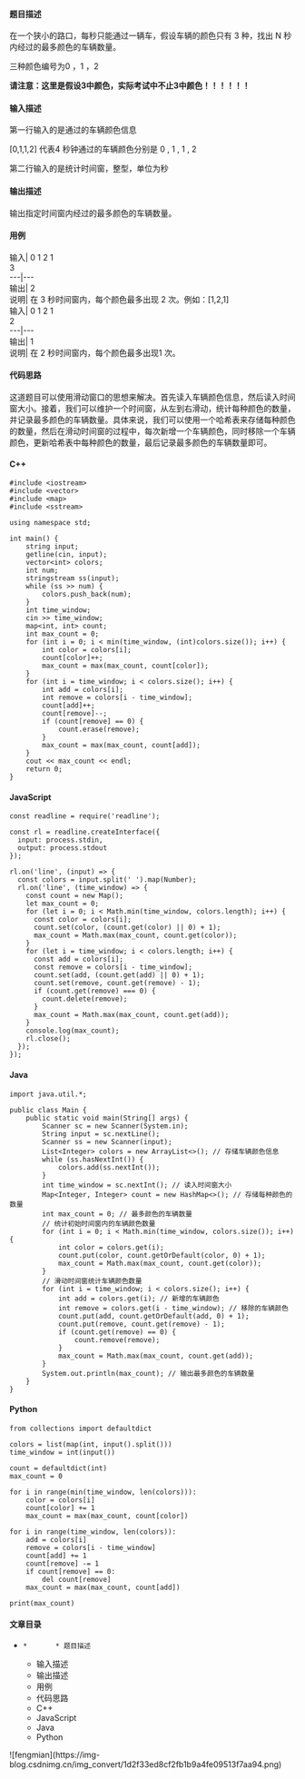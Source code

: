 #### 题目描述

在一个狭小的路口，每秒只能通过一辆车，假设车辆的颜色只有 3 种，找出 N 秒内经过的最多颜色的车辆数量。

三种颜色编号为0 ，1 ，2

**请注意：这里是假设3中颜色，实际考试中不止3中颜色！！！！！！**

#### 输入描述

第一行输入的是通过的车辆颜色信息

[0,1,1,2] 代表4 秒钟通过的车辆颜色分别是 0 , 1 , 1 , 2

第二行输入的是统计时间窗，整型，单位为秒

#### 输出描述

输出指定时间窗内经过的最多颜色的车辆数量。

#### 用例

输入| 0 1 2 1  
3  
---|---  
输出| 2  
说明| 在 3 秒时间窗内，每个颜色最多出现 2 次。例如：[1,2,1]  
输入| 0 1 2 1  
2  
---|---  
输出| 1  
说明| 在 2 秒时间窗内，每个颜色最多出现1 次。  
  
#### 代码思路

这道题目可以使用滑动窗口的思想来解决。首先读入车辆颜色信息，然后读入时间窗大小。接着，我们可以维护一个时间窗，从左到右滑动，统计每种颜色的数量，并记录最多颜色的车辆数量。具体来说，我们可以使用一个哈希表来存储每种颜色的数量，然后在滑动时间窗的过程中，每次新增一个车辆颜色，同时移除一个车辆颜色，更新哈希表中每种颜色的数量，最后记录最多颜色的车辆数量即可。

#### C++

    
    
    #include <iostream>
    #include <vector>
    #include <map>
    #include <sstream>
    
    using namespace std;
    
    int main() {
        string input;
        getline(cin, input);
        vector<int> colors;
        int num;
        stringstream ss(input);
        while (ss >> num) {
            colors.push_back(num);
        }
        int time_window;
        cin >> time_window;
        map<int, int> count;
        int max_count = 0;
        for (int i = 0; i < min(time_window, (int)colors.size()); i++) {
            int color = colors[i];
            count[color]++;
            max_count = max(max_count, count[color]);
        }
        for (int i = time_window; i < colors.size(); i++) {
            int add = colors[i];
            int remove = colors[i - time_window];
            count[add]++;
            count[remove]--;
            if (count[remove] == 0) {
                count.erase(remove);
            }
            max_count = max(max_count, count[add]);
        }
        cout << max_count << endl;
        return 0;
    }
    

#### JavaScript

    
    
    const readline = require('readline');
    
    const rl = readline.createInterface({
      input: process.stdin,
      output: process.stdout
    });
    
    rl.on('line', (input) => {
      const colors = input.split(' ').map(Number);
      rl.on('line', (time_window) => {
        const count = new Map();
        let max_count = 0;
        for (let i = 0; i < Math.min(time_window, colors.length); i++) {
          const color = colors[i];
          count.set(color, (count.get(color) || 0) + 1);
          max_count = Math.max(max_count, count.get(color));
        }
        for (let i = time_window; i < colors.length; i++) {
          const add = colors[i];
          const remove = colors[i - time_window];
          count.set(add, (count.get(add) || 0) + 1);
          count.set(remove, count.get(remove) - 1);
          if (count.get(remove) === 0) {
            count.delete(remove);
          }
          max_count = Math.max(max_count, count.get(add));
        }
        console.log(max_count);
        rl.close();
      });
    });
    

#### Java

    
    
    import java.util.*;
    
    public class Main {
        public static void main(String[] args) {
            Scanner sc = new Scanner(System.in);
            String input = sc.nextLine();
            Scanner ss = new Scanner(input);
            List<Integer> colors = new ArrayList<>(); // 存储车辆颜色信息
            while (ss.hasNextInt()) {
                colors.add(ss.nextInt());
            }
            int time_window = sc.nextInt(); // 读入时间窗大小
            Map<Integer, Integer> count = new HashMap<>(); // 存储每种颜色的数量
            int max_count = 0; // 最多颜色的车辆数量
            // 统计初始时间窗内的车辆颜色数量
            for (int i = 0; i < Math.min(time_window, colors.size()); i++) {
                int color = colors.get(i);
                count.put(color, count.getOrDefault(color, 0) + 1);
                max_count = Math.max(max_count, count.get(color));
            }
            // 滑动时间窗统计车辆颜色数量
            for (int i = time_window; i < colors.size(); i++) {
                int add = colors.get(i); // 新增的车辆颜色
                int remove = colors.get(i - time_window); // 移除的车辆颜色
                count.put(add, count.getOrDefault(add, 0) + 1);
                count.put(remove, count.get(remove) - 1);
                if (count.get(remove) == 0) {
                    count.remove(remove);
                }
                max_count = Math.max(max_count, count.get(add));
            }
            System.out.println(max_count); // 输出最多颜色的车辆数量
        }
    }
    

#### Python

    
    
    from collections import defaultdict
    
    colors = list(map(int, input().split()))
    time_window = int(input())
    
    count = defaultdict(int)
    max_count = 0
    
    for i in range(min(time_window, len(colors))):
        color = colors[i]
        count[color] += 1
        max_count = max(max_count, count[color])
    
    for i in range(time_window, len(colors)):
        add = colors[i]
        remove = colors[i - time_window]
        count[add] += 1
        count[remove] -= 1
        if count[remove] == 0:
            del count[remove]
        max_count = max(max_count, count[add])
    
    print(max_count)
    

#### 文章目录

  *     *       * 题目描述
      * 输入描述
      * 输出描述
      * 用例
      * 代码思路
      * C++
      * JavaScript
      * Java
      * Python

![fengmian](https://img-
blog.csdnimg.cn/img_convert/1d2f33ed8cf2fb1b9a4fe09513f7aa94.png)

